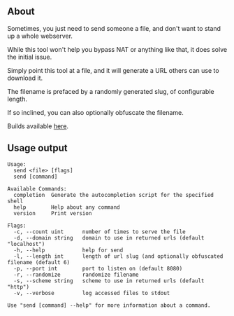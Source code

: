 ## About

Sometimes, you just need to send someone a file, and don't want to stand up a whole webserver.

While this tool won't help you bypass NAT or anything like that, it does solve the initial issue.

Simply point this tool at a file, and it will generate a URL others can use to download it.

The filename is prefaced by a randomly generated slug, of configurable length.

If so inclined, you can also optionally obfuscate the filename.

Builds available [here](https://cdn.seedno.de/builds/send).

## Usage output
```
Usage:
  send <file> [flags]
  send [command]

Available Commands:
  completion  Generate the autocompletion script for the specified shell
  help        Help about any command
  version     Print version

Flags:
  -c, --count uint      number of times to serve the file
  -d, --domain string   domain to use in returned urls (default "localhost")
  -h, --help            help for send
  -l, --length int      length of url slug (and optionally obfuscated filename (default 6)
  -p, --port int        port to listen on (default 8080)
  -r, --randomize       randomize filename
  -s, --scheme string   scheme to use in returned urls (default "http")
  -v, --verbose         log accessed files to stdout

Use "send [command] --help" for more information about a command.
```